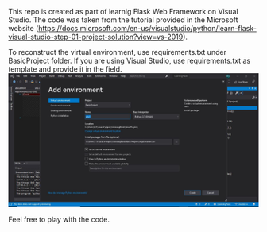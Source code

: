 This repo is created as part of learnig Flask Web Framework on Visual Studio. The code was taken from the tutorial provided in the Microsoft website (https://docs.microsoft.com/en-us/visualstudio/python/learn-flask-visual-studio-step-01-project-solution?view=vs-2019).

To reconstruct the virtual environment, use requirements.txt under BasicProject folder.
If you are using Visual Studio, use requirements.txt as template and provide it in the field.
![Screenshot](Virtual-environment.JPG)


Feel free to play with the code.
